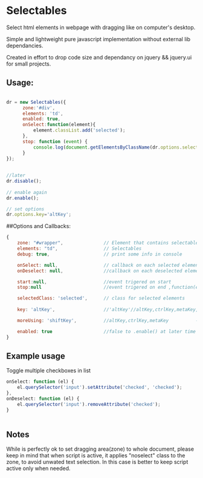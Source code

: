 # Selectables

Select html elements in webpage with dragging like on computer's desktop.

Simple and lightweight pure javascript implementation without external lib dependancies.

Created in effort to drop code size and dependancy on jquery && jquery.ui for small projects.

## Usage:

``` js 

dr = new Selectables({
      zone:'#div',
      elements: 'td',
      enabled: true, 
      onSelect:function(element){
          element.classList.add('selected');
      },
      stop: function (event) {
          console.log(document.getElementsByClassName(dr.options.selectedClass).length + " elements selected");
      }
});
 
 
//later
dr.disable();
 
// enable again
dr.enable();

// set options
dr.options.key='altKey';

```
##Options and Callbacks:

``` js
{
    zone: "#wrapper",               // Element that contains selectable items
    elements: "td",                 // Selectables
    debug: true,                    // print some info in console

    onSelect: null,                 // callback on each selected element //function(element){}
    onDeselect: null,               //callback on each deselected element

    start:null,                     //event trigered on start
    stop:null                       //event trigered on end ,function(event){}

    selectedClass: 'selected',      // class for selected elements
    
    key: 'altKey',                  //'altKey'//altKey,ctrlKey,metaKey,false  - When false, works without modifier key.

    moreUsing: 'shiftKey',          //altKey,ctrlKey,metaKey          - allows to expand selection with more than one drag                    action. 

    enabled: true                   //false to .enable() at later time  - .
}
```
## Example usage
Toggle multiple  checkboxes in list

``` js
onSelect: function (el) {
    el.querySelector('input').setAttribute('checked', 'checked');
},
onDeselect: function (el) {
    el.querySelector('input').removeAttribute('checked');
}
                    
```
## Notes
While is perfectly ok to set dragging area(zone) to whole document, please keep in mind that when script is active, it applies "noselect" class to the zone, to avoid unwated text selection. In this case is better to keep script active only when needed.
